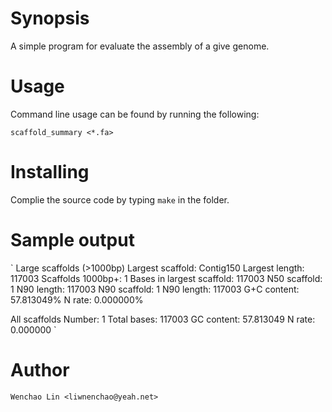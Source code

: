 # Synopsis
A simple program for evaluate the assembly of a give genome.

# Usage

Command line usage can be found by running the following:

`scaffold_summary <*.fa>`

# Installing
Complie the source code by typing `make` in the  folder.

# Sample output

>
`
Large scaffolds (>1000bp)
	Largest scaffold: Contig150
	Largest length: 117003
	Scaffolds 1000bp+: 1
	Bases in largest scaffold: 117003
	N50 scaffold: 1
	N90 length: 117003
	N90 scaffold: 1
	N90 length: 117003
	G+C content: 57.813049%
	N rate: 0.000000%

All scaffolds
	Number: 1
	Total bases: 117003
	GC content: 57.813049
	N rate: 0.000000
`

# Author
	Wenchao Lin <liwnenchao@yeah.net>